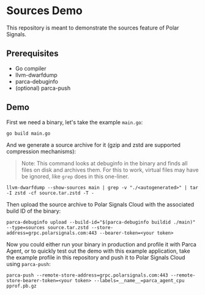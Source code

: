 # Sources Demo

This repository is meant to demonstrate the sources feature of Polar Signals.

## Prerequisites

* Go compiler
* llvm-dwarfdump
* parca-debuginfo
* (optional) parca-push

## Demo

First we need a binary, let's take the example `main.go`:

```
go build main.go
```

And we generate a source archive for it (gzip and zstd are supported compression mechanisms):

> Note: This command looks at debuginfo in the binary and finds all files on disk and archives them. For this to work, virtual files may have be ignored, like `grep` does in this one-liner.

```
llvm-dwarfdump --show-sources main | grep -v "./<autogenerated>" | tar -I zstd -cf source.tar.zstd -T -
```

Then upload the source archive to Polar Signals Cloud with the associated build ID of the binary:

```
parca-debuginfo upload --build-id="$(parca-debuginfo buildid ./main)" --type=sources source.tar.zstd --store-address=grpc.polarsignals.com:443 --bearer-token=<your token>
```

Now you could either run your binary in production and profile it with Parca Agent, or to quickly test out the demo with this example application, take the example profile in this repository and push it to Polar Signals Cloud using `parca-push`:

```
parca-push --remote-store-address=grpc.polarsignals.com:443 --remote-store-bearer-token=<your token> --labels=__name__=parca_agent_cpu pprof.pb.gz
```
